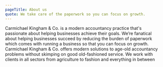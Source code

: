 ```yaml
---
pageTitle: About us
quote: We take care of the paperwork so you can focus on growth.
---
```

Carmichael Kingham & Co. is a modern accountancy practice that's passionate about helping businesses achieve their goals. We’re fanatical about helping businesses succeed by reducing the burden of paperwork which comes with running a business so that you can focus on growth. Carmichael Kingham & Co. offers modern solutions to age-old accountancy problems without skimping on good old-fashioned service. We work with clients in all sectors from agriculture to fashion and everything in between
